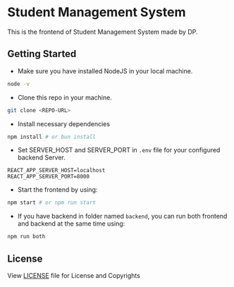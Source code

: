 # Student Management System

This is the frontend of Student Management System made by DP.

## Getting Started

- Make sure you have installed NodeJS in your local machine.

```sh
node -v
```

- Clone this repo in your machine.

```sh
git clone <REPO-URL>
```

- Install necessary dependencies

```sh
npm install # or bun install
```

- Set SERVER_HOST and SERVER_PORT in `.env` file for your configured backend Server.

```plaintext
REACT_APP_SERVER_HOST=localhost
REACT_APP_SERVER_PORT=8000
```

- Start the frontend by using:

```sh
npm start # or npm run start
```

- If you have backend in folder named `backend`, you can run both frontend and backend at the same time using:

```sh
npm run both
```

## License

View [LICENSE](LICENSE) file for License and Copyrights
